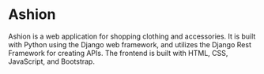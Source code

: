 # Ashion
Ashion is a web application for shopping clothing and accessories. It is built with Python using the Django web framework, and utilizes the Django Rest Framework for creating APIs. The frontend is built with HTML, CSS, JavaScript, and Bootstrap.
